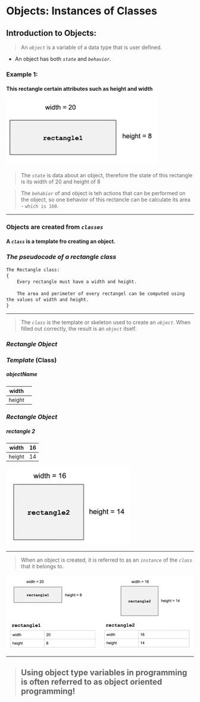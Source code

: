 # Objects: Instances of Classes

## Introduction to Objects: 

> An *`object`* is a variable of a data type that is user defined.
* An object has both *`state`* and *`behavior`*.
### Example 1: 
#### This rectangle certain attributes such as height and width
![alt text](image.png)

> The *`state`* is data about an object, therefore the state of this rectangle is its width of 20 and height of 8

> The *`behabior`* of and object is teh actions that can be performed on the object, so one behavior of this rectancle can be calculate its area - `which is 160`.

------------------
### Objects are created from *`classes`*
#### A *`class`* is a template fro creating an object.

### *The pseudocode of a rectangle class*

``` 
The Rectangle class:
{
    Every rectangle must have a width and height.

    The area and perimeter of every rectangel can be computed using the values of width and height.
}
```
------------------

> The *`class`* is the template or skeleton used to create an *`object`*. When filled out correctly, the result is an *`object`* itself.

### *Rectangle Object*
### *Template* (Class)

##### **objectName**
|    width    |             |
| ----------- | ----------- |
|    height   |             |

### *Rectangle Object*

##### **rectangle 2**
|    width    |      16     |
| ----------- | ----------- |
|    height   |      14     |

![alt text](image-1.png)

------------------

> When an object is created, it is referred to as an *`instance`* of the *`class`* that it belongs to.

![alt text](image-3.png)

------------------

> ## Using object type variables in programming is often referred to as object oriented programming!